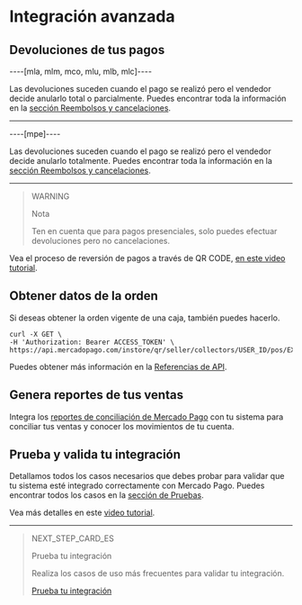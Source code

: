# Integración avanzada

## Devoluciones de tus pagos

----[mla, mlm, mco, mlu, mlb, mlc]----

Las devoluciones suceden cuando el pago se realizó pero el vendedor decide anularlo total o parcialmente.
Puedes encontrar toda la información en la [sección Reembolsos y cancelaciones](developers/es/guides/additional-content/sales-processing/cancellations-and-refunds).

------------

----[mpe]----

Las devoluciones suceden cuando el pago se realizó pero el vendedor decide anularlo totalmente.
Puedes encontrar toda la información en la [sección Reembolsos y cancelaciones](/developers/es/guides/additional-content/sales-processing/cancellations-and-refunds).

------------

> WARNING
> 
> Nota
> 
> Ten en cuenta que para pagos presenciales, solo puedes efectuar devoluciones pero no cancelaciones.

Vea el proceso de reversión de pagos a través de QR CODE, [en este video tutorial](https://youtu.be/JXzDIos_fRA?list=PLCazXKuqZp3hGVY3bBhEO0ItFhIic5UpK).


## Obtener datos de la orden

Si deseas obtener la orden vigente de una caja, también puedes hacerlo.

```curl
curl -X GET \
-H 'Authorization: Bearer ACCESS_TOKEN' \
https://api.mercadopago.com/instore/qr/seller/collectors/USER_ID/pos/EXTERNAL_POS_ID/orders
```
Puedes obtener más información en la [Referencias de API](/developers/es/reference/instore_orders_v2/_instore_qr_seller_collectors_user_id_pos_external_pos_id_orders/get).


## Genera reportes de tus ventas

Integra los [reportes de conciliación de Mercado Pago](/developers/es/guides/additional-content/reports/general-considerations/reconciliation-reports) con tu sistema para conciliar tus ventas y conocer los movimientos de tu cuenta.

## Prueba y valida tu integración

Detallamos todos los casos necesarios que debes probar para validar que tu sistema esté integrado correctamente con Mercado Pago. 
Puedes encontrar todos los casos en la [sección de Pruebas](/developers/es/guides/qr-code/integration-test).

Vea más detalles en este [video tutorial](https://youtu.be/oQqJkqyjegk?list=PLCazXKuqZp3hGVY3bBhEO0ItFhIic5UpK).

---
> NEXT_STEP_CARD_ES
>
> Prueba tu integración
>
> Realiza los casos de uso más frecuentes para validar tu integración.
>
> [Prueba tu integración](/developers/es/guides/qr-code/integration-test)
